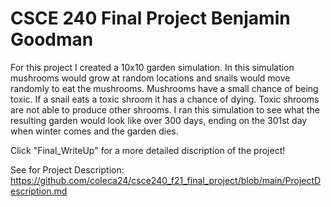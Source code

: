 # CSCE 240 Final Project Benjamin Goodman

For this project I created a 10x10 garden simulation. In this simulation mushrooms would grow at random locations and snails would move randomly to eat the mushrooms.  Mushrooms have a small chance of being toxic.  If a snail eats a toxic shroom it has a chance of dying.  Toxic shrooms are not able to produce other shrooms.  I ran this simulation to see what the resulting garden would look like over 300 days, ending on the 301st day when winter comes and the garden dies.

Click "Final_WriteUp" for a more detailed discription of the project!

See for Project Description: https://github.com/coleca24/csce240_f21_final_project/blob/main/ProjectDescription.md
